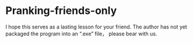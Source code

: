 # Pranking-friends-only
I hope this serves as a lasting lesson for your friend.
The author has not yet packaged the program into an “.exe” file， please bear with us.
